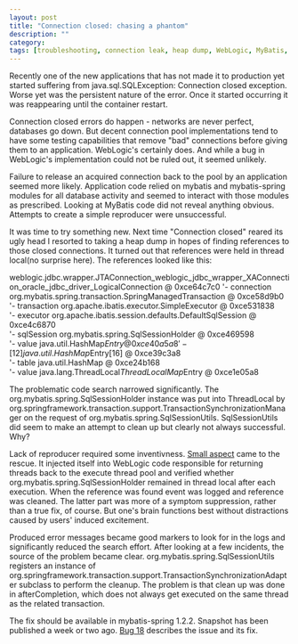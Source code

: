 ```yaml
---
layout: post
title: "Connection closed: chasing a phantom"
description: ""
category:
tags: [troubleshooting, connection leak, heap dump, WebLogic, MyBatis, Spring, JTA]
---
```

Recently one of the new applications that has not made it to production yet started suffering from java.sql.SQLException: Connection closed exception. Worse yet was the persistent nature of the error. Once it started occurring it was reappearing until the container restart. 

Connection closed errors do happen - networks are never perfect, databases go down. But decent connection pool implementations tend to have some testing capabilities that remove "bad" connections before giving them to an application. WebLogic's certainly does. And while a bug in WebLogic's implementation could not be ruled out, it seemed unlikely. 

Failure to release an acquired connection back to the pool by an application seemed more likely. Application code relied on mybatis and mybatis-spring modules for all database activity and seemed to interact with those modules as prescribed. Looking at MyBatis code did not reveal anything obvious. Attempts to create a simple reproducer were unsuccessful.

It was time to try something new. Next time "Connection closed" reared its ugly head I resorted to taking a heap dump in hopes of finding references to those closed connections. It turned out that references were held in thread local(no surprise here). The references looked like this:

weblogic.jdbc.wrapper.JTAConnection_weblogic_jdbc_wrapper_XAConnection_oracle_jdbc_driver_LogicalConnection @ 0xce64c7c0
'- connection org.mybatis.spring.transaction.SpringManagedTransaction @ 0xce58d9b0                                      
   '- transaction org.apache.ibatis.executor.SimpleExecutor @ 0xce531838                                                
      '- executor org.apache.ibatis.session.defaults.DefaultSqlSession @ 0xce4c6870                                     
         '- sqlSession org.mybatis.spring.SqlSessionHolder @ 0xce469598                                                 
            '- value java.util.HashMap$Entry @ 0xce40a5a8                                                               
               '- [12] java.util.HashMap$Entry[16] @ 0xce39c3a8                                                         
                  '- table java.util.HashMap @ 0xce24b168                                                               
                     '- value java.lang.ThreadLocal$ThreadLocalMap$Entry @ 0xce1e05a8        
                     

The problematic code search narrowed significantly. The org.mybatis.spring.SqlSessionHolder instance was put into ThreadLocal by org.springframework.transaction.support.TransactionSynchronizationManager on the request of org.mybatis.spring.SqlSessionUtils. SqlSessionUtils did seem to make an attempt to clean up but clearly not always successful. Why?

Lack of reproducer required some inventivness. [Small aspect](https://github.com/arykov/weblogic-probes/blob/master/src/main/java/com/ryaltech/weblogic/probe/ExecuteThreadMyBatisLeakDetectAspect.java) came to the rescue. It injected itself into WebLogic code responsible for returning threads back to the execute thread pool and verified whether org.mybatis.spring.SqlSessionHolder remained in thread local after each execution. When the reference was found event was logged and reference was cleaned. The latter part was more of a symptom suppression, rather than a true fix, of course. But one's brain functions best without distractions caused by users' induced excitement.

Produced error messages became good markers to look for in the logs and significantly reduced the search effort. After looking at a few incidents, the source of the problem became clear. org.mybatis.spring.SqlSessionUtils registers an instance of org.springframework.transaction.support.TransactionSynchronizationAdapter subclass to perform the cleanup. The problem is that clean up was done in afterCompletion, which does not always get executed on the same thread as the related transaction. 

The fix should be available in mybatis-spring 1.2.2. Snapshot has been published a week or two ago. [Bug 18](https://github.com/mybatis/spring/issues/18) describes the issue and its fix.
